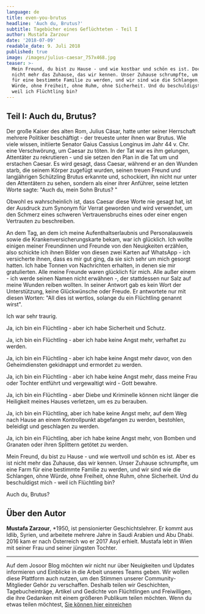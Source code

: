 ```yaml
---
language: de
title: even-you-brutus
headline: 'Auch du, Brutus?'
subtitle: Tagebücher eines Geflüchteten - Teil I
author: Mustafa Zarzour
date: '2018-07-09'
readable_date: 9. Juli 2018
published: true
image: /images/julius-caesar_757x468.jpg
teaser: >-
  Mein Freund, du bist zu Hause - und wie kostbar und schön es ist. Doch es ist
  nicht mehr das Zuhause, das wir kennen. Unser Zuhause schrumpfte, um eine Farm
  für eine bestimmte Familie zu werden, und wir sind wie die Schlangen, ohne
  Würde, ohne Freiheit, ohne Ruhm, ohne Sicherheit. Und du beschuldigst mich -
  weil ich Flüchtling bin?
---
```

## Teil I: Auch du, Brutus?

Der große Kaiser des alten Rom, Julius Cäsar, hatte unter seiner Herrschaft mehrere Politiker beschäftigt - der treueste unter ihnen war Brutus. Wie viele wissen, initiierte Senator Gaius Cassius Longinus im Jahr 44 v. Chr. eine Verschwörung, um Caesar zu töten. In der Tat war es ihm gelungen, Attentäter zu rekrutieren - und sie setzen den Plan in die Tat um und erstachen Caesar. Es wird gesagt, dass Caesar, während er an den Wunden starb, die seinem Körper zugefügt wurden, seinen treuen Freund und langjährigen Schützling Brutus erkannte und, schockiert, ihn nicht nur unter den Attentätern zu sehen, sondern als einer ihrer Anführer, seine letzten Worte sagte: "Auch du, mein Sohn Brutus? "

Obwohl es wahrscheinlich ist, dass Caesar diese Worte nie gesagt hat, ist der Ausdruck zum Synonym für Verrat geworden und wird verwendet, um den Schmerz eines schweren Vertrauensbruchs eines oder einer engen Vertrauten zu beschreiben.

An dem Tag, an dem ich meine Aufenthaltserlaubnis und Personalausweis sowie die Krankenversicherungskarte bekam, war ich glücklich. Ich wollte einigen meiner Freundinnen und Freunde von den Neuigkeiten erzählen, also schickte ich ihnen Bilder von diesen zwei Karten auf WhatsApp - ich versicherte ihnen, dass es mir gut ging, da sie sich sehr um mich gesorgt hatten. Ich habe Tonnen von Nachrichten erhalten, in denen sie mir gratulierten. Alle meine Freunde waren glücklich für mich. Alle außer einem - ich werde seinen Namen nicht erwähnen -, der stattdessen nur Salz auf meine Wunden reiben wollten. In seiner Antwort gab es kein Wort der Unterstützung, keine Glückwünsche oder Freude. Er antwortete nur mit diesen Worten: "All dies ist wertlos, solange du ein Flüchtling genannt wirst".

Ich war sehr traurig.

Ja, ich bin ein Flüchtling - aber ich habe Sicherheit und Schutz.

Ja, ich bin ein Flüchtling - aber ich habe keine Angst mehr, verhaftet zu werden.

Ja, ich bin ein Flüchtling - aber ich habe keine Angst mehr davor, von den Geheimdiensten gekidnappt und ermordet zu werden.

Ja, ich bin ein Flüchtling - aber ich habe keine Angst mehr, dass meine Frau oder Tochter entführt und vergewaltigt wird - Gott bewahre.

Ja, ich bin ein Flüchtling - aber Diebe und Kriminelle können nicht länger die Heiligkeit meines Hauses verletzen, um es zu berauben.

Ja, ich bin ein Flüchtling, aber ich habe keine Angst mehr, auf dem Weg nach Hause an einem Kontrollpunkt abgefangen zu werden, bestohlen, beleidigt und geschlagen zu werden.

Ja, ich bin ein Flüchtling, aber ich habe keine Angst mehr, von Bomben und Granaten oder ihren Splittern getötet zu werden.

Mein Freund, du bist zu Hause - und wie wertvoll und schön es ist. Aber es ist nicht mehr das Zuhause, das wir kennen. Unser Zuhause schrumpfte, um eine Farm für eine bestimmte Familie zu werden, und wir sind wie die Schlangen, ohne Würde, ohne Freiheit, ohne Ruhm, ohne Sicherheit. Und du beschuldigst mich - weil ich Flüchtling bin?

Auch du, Brutus?

## Über den Autor

**Mustafa Zarzour**, *1950, ist pensionierter Geschichtslehrer. Er kommt aus Idlib, Syrien, und arbeitete mehrere Jahre in Saudi Arabien und Abu Dhabi. 2016 kam er nach Österreich wo er 2017 Asyl erhielt. Mustafa lebt in Wien mit seiner Frau und seiner jüngsten Tochter. 

- - -

Auf dem Josoor Blog möchten wir nicht nur über Neuigkeiten und Updates informieren und Einblicke in die Arbeit unseres Teams geben. Wir wollen diese Plattform auch nutzen, um den Stimmen unserer Community-Mitglieder Gehör zu verschaffen. Deshalb teilen wir Geschichten, Tagebucheinträge, Artikel und Gedichte von Flüchtlingen und Freiwilligen, die ihre Gedanken mit einem größeren Publikum teilen möchten. Wenn du etwas teilen möchtest, [Sie können hier einreichen](https://docs.google.com/forms/d/17FOZfJufEx7IvccSrDfeAwHdVXmA8JU20rbe9Dfh_Lk)
